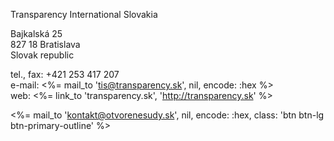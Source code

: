 Transparency International Slovakia

Bajkalská 25<br/>
827 18 Bratislava<br/>
Slovak republic

tel., fax: +421 253 417 207<br/>
e-mail: <%= mail_to 'tis@transparency.sk', nil, encode: :hex %><br/>
web: <%= link_to 'transparency.sk', 'http://transparency.sk' %>

<%= mail_to 'kontakt@otvorenesudy.sk', nil, encode: :hex, class: 'btn btn-lg btn-primary-outline' %>
